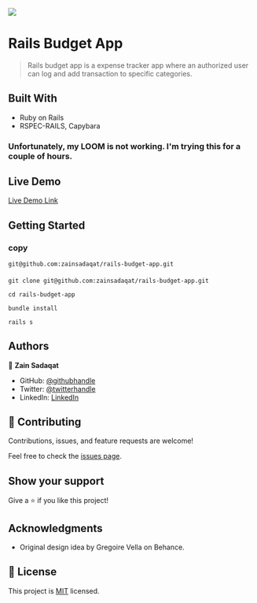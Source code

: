 ![](https://img.shields.io/badge/Microverse-blueviolet)

# Rails Budget App

> Rails budget app is a expense tracker app where an authorized user can log and add transaction to specific categories.

## Built With

- Ruby on Rails
- RSPEC-RAILS, Capybara

### Unfortunately, my LOOM is not working. I'm trying this for a couple of hours.

## Live Demo

[Live Demo Link](https://livedemo.com)

## Getting Started

### copy

```
git@github.com:zainsadaqat/rails-budget-app.git
```

####

```
git clone git@github.com:zainsadaqat/rails-budget-app.git
```

```
cd rails-budget-app
```

```
bundle install
```

```
rails s
```

## Authors

👤 **Zain Sadaqat**

- GitHub: [@githubhandle](https://github.com/githubhandle)
- Twitter: [@twitterhandle](https://twitter.com/twitterhandle)
- LinkedIn: [LinkedIn](https://linkedin.com/in/linkedinhandle)

## 🤝 Contributing

Contributions, issues, and feature requests are welcome!

Feel free to check the [issues page](../../issues/).

## Show your support

Give a ⭐️ if you like this project!

## Acknowledgments

- Original design idea by Gregoire Vella on Behance.

## 📝 License

This project is [MIT](./MIT.md) licensed.
